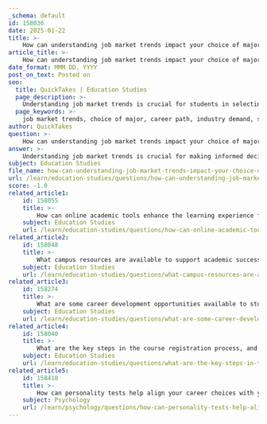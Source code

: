 ```yaml
---
_schema: default
id: 158036
date: 2025-01-22
title: >-
    How can understanding job market trends impact your choice of major and career path?
article_title: >-
    How can understanding job market trends impact your choice of major and career path?
date_format: MMM DD, YYYY
post_on_text: Posted on
seo:
  title: QuickTakes | Education Studies
  page_description: >-
    Understanding job market trends is crucial for students in selecting their majors and planning their careers, enhancing employability and aligning education with industry demands.
  page_keywords: >-
    job market trends, choice of major, career path, industry demand, skill development, long-term career planning, networking, adaptability, informed decision-making
author: QuickTakes
question: >-
    How can understanding job market trends impact your choice of major and career path?
answer: >-
    Understanding job market trends is crucial for making informed decisions about your choice of major and career path. Here are several ways in which this understanding can impact your academic and professional journey:\n\n1. **Alignment with Industry Demand**: By analyzing job market trends, students can identify which fields are experiencing growth and which are declining. For instance, if a particular sector shows a modest increase in job postings, as noted in the gathered information, it may indicate a stable or growing demand for professionals in that area. This insight can guide students to select majors that align with these trends, increasing their chances of securing employment after graduation.\n\n2. **Skill Development**: Understanding the skills that are in demand within the job market allows students to tailor their education accordingly. Universities may need to optimize their courses to meet the labor market skills demanded in specific specializations. By choosing a major that emphasizes these skills, students can enhance their employability and better prepare for the workforce.\n\n3. **Long-Term Career Planning**: The long-term outlook for various industries can influence students' decisions. For example, if job postings in a certain field have increased by 8 percent from 2021 to 2023, as mentioned in the gathered information, this could suggest a positive trajectory for that career path. Students can use this information to plan their academic paths and set career goals that align with these trends.\n\n4. **Networking and Opportunities**: Being aware of job market trends can also help students identify networking opportunities and internships in growing fields. Engaging with industry professionals and participating in job fairs can provide valuable insights and connections that may lead to job offers post-graduation.\n\n5. **Adaptability to Change**: The job market is constantly evolving due to technological advancements and economic shifts. By staying informed about these changes, students can remain adaptable in their career planning. This adaptability may involve learning new skills or even pivoting to different majors or career paths as market demands shift.\n\n6. **Informed Decision-Making**: Ultimately, understanding job market trends empowers students to make informed decisions about their education and career paths. It allows them to weigh their options carefully, set realistic goals, and pursue majors that not only interest them but also have a viable job market.\n\nIn summary, being aware of job market trends can significantly impact your choice of major and career path by aligning your education with industry demands, enhancing your skill set, and providing a clearer picture of future opportunities. This strategic approach can lead to greater academic success and a more fulfilling career.
subject: Education Studies
file_name: how-can-understanding-job-market-trends-impact-your-choice-of-major-and-career-path.md
url: /learn/education-studies/questions/how-can-understanding-job-market-trends-impact-your-choice-of-major-and-career-path
score: -1.0
related_article1:
    id: 158055
    title: >-
        How can online academic tools enhance the learning experience for students?
    subject: Education Studies
    url: /learn/education-studies/questions/how-can-online-academic-tools-enhance-the-learning-experience-for-students
related_article2:
    id: 158048
    title: >-
        What campus resources are available to support academic success, and how can they be accessed?
    subject: Education Studies
    url: /learn/education-studies/questions/what-campus-resources-are-available-to-support-academic-success-and-how-can-they-be-accessed
related_article3:
    id: 158274
    title: >-
        What are some career development opportunities available to students, and how can they benefit from them?
    subject: Education Studies
    url: /learn/education-studies/questions/what-are-some-career-development-opportunities-available-to-students-and-how-can-they-benefit-from-them
related_article4:
    id: 158040
    title: >-
        What are the key steps in the course registration process, and how can students navigate registration holds?
    subject: Education Studies
    url: /learn/education-studies/questions/what-are-the-key-steps-in-the-course-registration-process-and-how-can-students-navigate-registration-holds
related_article5:
    id: 158410
    title: >-
        How can personality tests help align your career choices with your personal traits?
    subject: Psychology
    url: /learn/psychology/questions/how-can-personality-tests-help-align-your-career-choices-with-your-personal-traits
---
```


&nbsp;